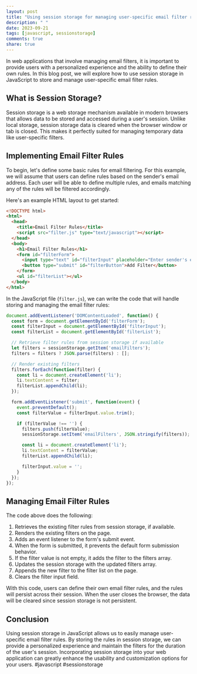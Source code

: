 ```yaml
---
layout: post
title: "Using session storage for managing user-specific email filter rules in JavaScript"
description: " "
date: 2023-09-21
tags: [javascript, sessionstorage]
comments: true
share: true
---
```


In web applications that involve managing email filters, it is important to provide users with a personalized experience and the ability to define their own rules. In this blog post, we will explore how to use session storage in JavaScript to store and manage user-specific email filter rules.

## What is Session Storage?

Session storage is a web storage mechanism available in modern browsers that allows data to be stored and accessed during a user's session. Unlike local storage, session storage data is cleared when the browser window or tab is closed. This makes it perfectly suited for managing temporary data like user-specific filters.

## Implementing Email Filter Rules

To begin, let's define some basic rules for email filtering. For this example, we will assume that users can define rules based on the sender's email address. Each user will be able to define multiple rules, and emails matching any of the rules will be filtered accordingly.

Here's an example HTML layout to get started:

```html
<!DOCTYPE html>
<html>
  <head>
    <title>Email Filter Rules</title>
    <script src="filter.js" type="text/javascript"></script>
  </head>
  <body>
    <h1>Email Filter Rules</h1>
    <form id="filterForm">
      <input type="text" id="filterInput" placeholder="Enter sender's email address" />
      <button type="submit" id="filterButton">Add Filter</button>
    </form>
    <ul id="filterList"></ul>
  </body>
</html>
```

In the JavaScript file (`filter.js`), we can write the code that will handle storing and managing the email filter rules:

```javascript
document.addEventListener('DOMContentLoaded', function() {
  const form = document.getElementById('filterForm');
  const filterInput = document.getElementById('filterInput');
  const filterList = document.getElementById('filterList');

  // Retrieve filter rules from session storage if available
  let filters = sessionStorage.getItem('emailFilters');
  filters = filters ? JSON.parse(filters) : [];

  // Render existing filters
  filters.forEach(function(filter) {
    const li = document.createElement('li');
    li.textContent = filter;
    filterList.appendChild(li);
  });

  form.addEventListener('submit', function(event) {
    event.preventDefault();
    const filterValue = filterInput.value.trim();

    if (filterValue !== '') {
      filters.push(filterValue);
      sessionStorage.setItem('emailFilters', JSON.stringify(filters));

      const li = document.createElement('li');
      li.textContent = filterValue;
      filterList.appendChild(li);

      filterInput.value = '';
    }
  });
});
```

## Managing Email Filter Rules

The code above does the following:

1. Retrieves the existing filter rules from session storage, if available.
2. Renders the existing filters on the page.
3. Adds an event listener to the form's submit event.
4. When the form is submitted, it prevents the default form submission behavior.
5. If the filter value is not empty, it adds the filter to the filters array.
6. Updates the session storage with the updated filters array.
7. Appends the new filter to the filter list on the page.
8. Clears the filter input field.

With this code, users can define their own email filter rules, and the rules will persist across their session. When the user closes the browser, the data will be cleared since session storage is not persistent.

## Conclusion

Using session storage in JavaScript allows us to easily manage user-specific email filter rules. By storing the rules in session storage, we can provide a personalized experience and maintain the filters for the duration of the user's session. Incorporating session storage into your web application can greatly enhance the usability and customization options for your users. #javascript #sessionstorage